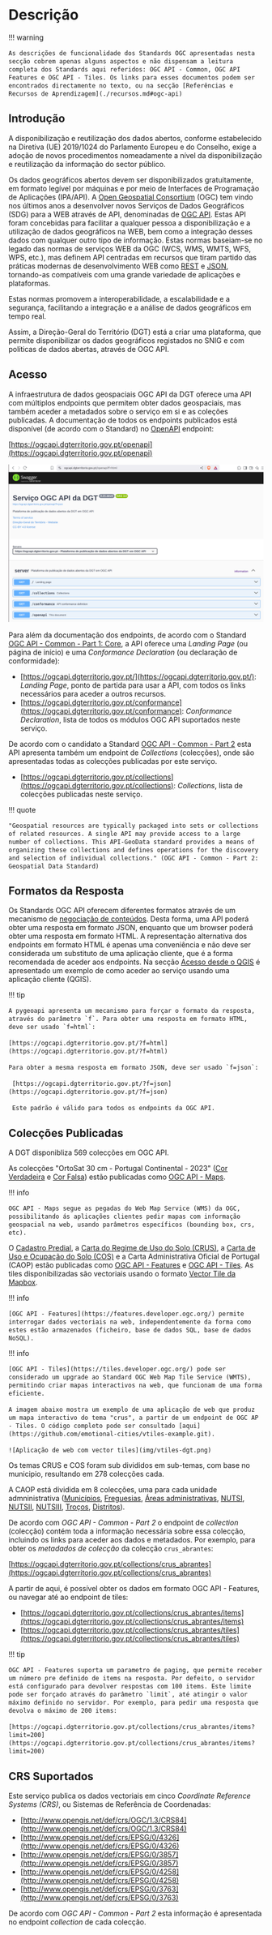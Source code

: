 # Descrição

!!! warning
    
    As descrições de funcionalidade dos Standards OGC apresentadas nesta secção cobrem apenas alguns aspectos e não dispensam a leitura completa dos Standards aqui referidos: OGC API - Common, OGC API Features e OGC API - Tiles. Os links para esses documentos podem ser encontrados directamente no texto, ou na secção [Referências e Recursos de Aprendizagem](./recursos.md#ogc-api) 

## Introdução

A disponibilização e reutilização dos dados abertos, conforme estabelecido na Diretiva (UE) 2019/1024 do Parlamento Europeu e do Conselho, exige a adoção de novos procedimentos nomeadamente a nível da disponibilização e reutilização da informação do sector público.

Os dados geográficos abertos devem ser disponibilizados gratuitamente, em formato legível por máquinas e por meio de Interfaces de Programação de Aplicações (IPA/API).
A [Open Geospatial Consortium](https://www.ogc.org/) (OGC) tem vindo nos últimos anos a desenvolver novos Serviços de Dados Geográficos (SDG) para a WEB através de API, denominadas de [OGC API](https://ogcapi.ogc.org/). Estas API foram concebidas para facilitar a qualquer pessoa a disponibilização e a utilização de dados geográficos na WEB, bem como a integração desses dados com qualquer outro tipo de informação. Estas normas baseiam-se no legado das normas de serviços WEB da OGC (WCS, WMS, WMTS, WFS, WPS, etc.), mas definem API centradas em recursos que tiram partido das práticas modernas de desenvolvimento WEB como [REST](https://en.wikipedia.org/wiki/REST) e [JSON](https://en.wikipedia.org/wiki/JSON), tornando-as compatíveis com uma grande variedade de aplicações e plataformas.

Estas normas promovem a interoperabilidade, a escalabilidade e a segurança, facilitando a integração e a análise de dados geográficos em tempo real.

Assim, a Direção-Geral do Território (DGT) está a criar uma plataforma, que permite disponibilizar os dados geográficos registados no SNIG e com políticas de dados abertas, através de OGC API.


## Acesso

A infraestrutura de dados geospaciais OGC API da DGT oferece uma API com múltiplos endpoints que permitem obter dados geospaciais, mas também aceder a metadados sobre o serviço em si e as coleções publicadas. A documentação de todos os endpoints publicados está disponível (de acordo com o Standard) no [OpenAPI](https://www.openapis.org/) endpoint:

[https://ogcapi.dgterritorio.gov.pt/openapi](https://ogcapi.dgterritorio.gov.pt/openapi)

![Documentação da OpenAPI](img/openapi.png)

Para além da documentação dos endpoints, de acordo com o Standard [OGC API - Common - Part 1: Core](https://docs.ogc.org/is/19-072/19-072.html), a API oferece uma *Landing Page* (ou página de início) e uma *Conformance Declaration* (ou declaração de conformidade):

* [https://ogcapi.dgterritorio.gov.pt/](https://ogcapi.dgterritorio.gov.pt/): *Landing Page*, ponto de partida para usar a API, com todos os links necessários para aceder a outros recursos.
* [https://ogcapi.dgterritorio.gov.pt/conformance](https://ogcapi.dgterritorio.gov.pt/conformance): *Conformance Declaration*, lista de todos os módulos OGC API suportados neste serviço. 

De acordo com o candidato a Standard [OGC API - Common - Part 2](https://docs.ogc.org/DRAFTS/20-024.html) esta API apresenta também um endpoint de  *Collections* (colecções), onde são apresentadas todas as colecções publicadas por este serviço.

* [https://ogcapi.dgterritorio.gov.pt/collections](https://ogcapi.dgterritorio.gov.pt/collections): *Collections*, lista de colecções publicadas neste serviço.

!!! quote

    "Geospatial resources are typically packaged into sets or collections of related resources. A single API may provide access to a large number of collections. This API-GeoData standard provides a means of organizing these collections and defines operations for the discovery and selection of individual collections." (OGC API - Common - Part 2: Geospatial Data Standard)

## Formatos da Resposta

Os Standards OGC API oferecem diferentes formatos através de um mecanismo de [negociação de conteúdos](https://en.wikipedia.org/wiki/Content_negotiation). Desta forma, uma API poderá obter uma resposta em formato JSON, enquanto que um browser poderá obter uma resposta em formato HTML. A representação alternativa dos endpoints em formato HTML é apenas uma conveniência e não deve ser considerada um substituto de uma aplicação cliente, que é a forma recomendada de aceder aos endpoints. Na secção  [Acesso desde o QGIS](clientes.md) é apresentado um exemplo de como aceder ao serviço usando uma aplicação cliente (QGIS). 

!!! tip
    
    A pygeoapi apresenta um mecanismo para forçar o formato da resposta, através do parâmetro `f`. Para obter uma resposta em formato HTML, deve ser usado `f=html`:

    [https://ogcapi.dgterritorio.gov.pt/?f=html](https://ogcapi.dgterritorio.gov.pt/?f=html)

    Para obter a mesma resposta em formato JSON, deve ser usado `f=json`:

     [https://ogcapi.dgterritorio.gov.pt/?f=json](https://ogcapi.dgterritorio.gov.pt/?f=json)

     Este padrão é válido para todos os endpoints da OGC API.

## Colecções Publicadas

A DGT disponibliza 569 colecções em OGC API.

As colecções "OrtoSat 30 cm - Portugal Continental - 2023" ([Cor Verdadeira](https://ogcapi.dgterritorio.gov.pt/collections/ortos-rgb) e [Cor Falsa](https://ogcapi.dgterritorio.gov.pt/collections/ortos-irg)) estão publicadas como [OGC API - Maps](https://docs.ogc.org/is/20-058/20-058.html). 

!!! info
    
    OGC API - Maps segue as pegadas do Web Map Service (WMS) da OGC, possibilitando ás aplicações clientes pedir mapas com informação geospacial na web, usando parâmetros específicos (bounding box, crs, etc).


O [Cadastro Predial](https://ogcapi.dgterritorio.gov.pt/collections/cadastro), a [Carta do Regime de Uso do Solo (CRUS)](https://ogcapi.dgterritorio.gov.pt/collections/crus), a [Carta de Uso e Ocupação do Solo (COS)](https://ogcapi.dgterritorio.gov.pt/collections/cos) e a Carta Administrativa Oficial de Portugal (CAOP) estão publicadas como [OGC API - Features](https://github.com/opengeospatial/ogcapi-features) e [OGC API - Tiles](https://github.com/opengeospatial/ogcapi-tiles). As tiles disponibilizadas são vectoriais usando o formato [Vector Tile da Mapbox](https://github.com/mapbox/vector-tile-spec).

!!! info
    
    [OGC API - Features](https://features.developer.ogc.org/) permite interrogar dados vectoriais na web, independentemente da forma como estes estão armazenados (ficheiro, base de dados SQL, base de dados NoSQL).

!!! info
    
    [OGC API - Tiles](https://tiles.developer.ogc.org/) pode ser considerado um upgrade ao Standard OGC Web Map Tile Service (WMTS), permitindo criar mapas interactivos na web, que funcionam de uma forma eficiente.

    A imagem abaixo mostra um exemplo de uma aplicação de web que produz um mapa interactivo do tema "crus", a partir de um endpoint de OGC AP - Tiles. O código completo pode ser consultado [aqui](https://github.com/emotional-cities/vtiles-example.git).

    ![Aplicação de web com vector tiles](img/vtiles-dgt.png)


Os temas CRUS e COS foram sub divididos em sub-temas, com base no municipio, resultando em 278 colecções cada.

A CAOP está dividida em 8 colecções, uma para cada unidade admninistrativa ([Municípios](https://ogcapi.dgterritorio.gov.pt/collections/municipios), [Freguesias](https://ogcapi.dgterritorio.gov.pt/collections/freguesias), [Áreas administrativas](https://ogcapi.dgterritorio.gov.pt/collections/area_administrativa), [NUTSI](https://ogcapi.dgterritorio.gov.pt/collections/nuts1), [NUTSII](https://ogcapi.dgterritorio.gov.pt/collections/nuts2), [NUTSIII](https://ogcapi.dgterritorio.gov.pt/collections/nuts3), [Troços](https://ogcapi.dgterritorio.gov.pt/collections/trocos), [Distritos](https://ogcapi.dgterritorio.gov.pt/collections/distritos)).

De acordo com *OGC API - Common - Part 2* o endpoint de *collection* (colecção) contém toda a informação necessária sobre essa colecção, incluindo os links para aceder aos dados e metadados. Por exemplo, para obter os *metadados de colecção* da colecção `crus_abrantes`: 

[https://ogcapi.dgterritorio.gov.pt/collections/crus_abrantes](https://ogcapi.dgterritorio.gov.pt/collections/crus_abrantes)

A partir de aqui, é possível obter os dados em formato OGC API - Features, ou navegar até ao endpoint de tiles:

* [https://ogcapi.dgterritorio.gov.pt/collections/crus_abrantes/items](https://ogcapi.dgterritorio.gov.pt/collections/crus_abrantes/items)
* [https://ogcapi.dgterritorio.gov.pt/collections/crus_abrantes/tiles](https://ogcapi.dgterritorio.gov.pt/collections/crus_abrantes/tiles)

!!! tip
    
    OGC API - Features suporta um parametro de paging, que permite receber um número pre definido de items na resposta. Por defeito, o servidor está configurado para devolver respostas com 100 items. Este limite pode ser forçado através do parâmetro `limit`, até atingir o valor máximo definido no servidor. Por exemplo, para pedir uma resposta que devolva o máximo de 200 items:

    [https://ogcapi.dgterritorio.gov.pt/collections/crus_abrantes/items?limit=200](https://ogcapi.dgterritorio.gov.pt/collections/crus_abrantes/items?limit=200)

## CRS Suportados

Este serviço publica os dados vectoriais em cinco *Coordinate Reference Systems (CRS)*, ou Sistemas de Referência de Coordenadas:

* [http://www.opengis.net/def/crs/OGC/1.3/CRS84](http://www.opengis.net/def/crs/OGC/1.3/CRS84)
* [http://www.opengis.net/def/crs/EPSG/0/4326](http://www.opengis.net/def/crs/EPSG/0/4326)
* [http://www.opengis.net/def/crs/EPSG/0/3857](http://www.opengis.net/def/crs/EPSG/0/3857)
* [http://www.opengis.net/def/crs/EPSG/0/4258](http://www.opengis.net/def/crs/EPSG/0/4258)
* [http://www.opengis.net/def/crs/EPSG/0/3763](http://www.opengis.net/def/crs/EPSG/0/3763)

De acordo com *OGC API - Common - Part 2* esta informação é apresentada no endpoint *collection*  de cada colecção.

